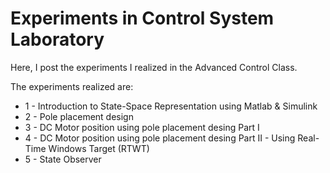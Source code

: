 #  Experiments in Control System Laboratory

Here, I post the experiments I realized in the Advanced Control Class.

The experiments realized are:

  *  1 - Introduction to State-Space Representation using Matlab & Simulink
  *  2 - Pole placement design
  *  3 - DC Motor position using pole placement desing Part I 
  *  4 - DC Motor position using pole placement desing Part II - Using Real-Time Windows Target (RTWT) 
  *  5 - State Observer 
